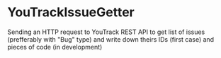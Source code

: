 # YouTrackIssueGetter
Sending an HTTP request to YouTrack REST API to get list of issues (prefferably with "Bug" type) and write down theirs IDs (first case) and pieces of code (in development)
